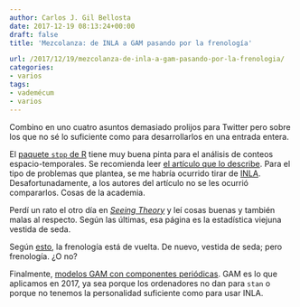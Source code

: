 ```yaml
---
author: Carlos J. Gil Bellosta
date: 2017-12-19 08:13:24+00:00
draft: false
title: 'Mezcolanza: de INLA a GAM pasando por la frenología'

url: /2017/12/19/mezcolanza-de-inla-a-gam-pasando-por-la-frenologia/
categories:
- varios
tags:
- vademécum
- varios
---
```


Combino en uno cuatro asuntos demasiado prolijos para Twitter pero sobre los que no sé lo suficiente como para desarrollarlos en una entrada entera.

El [paquete `stpp` de R](https://cran.r-project.org/package=stpp) tiene muy buena pinta para el análisis de conteos espacio-temporales. Se recomienda leer [el artículo que lo describe](https://www.jstatsoft.org/article/view/v053i02). Para el tipo de problemas que plantea, se me habría ocurrido tirar de [INLA](http://www.r-inla.org/). Desafortunadamente, a los autores del artículo no se les ocurrió compararlos. Cosas de la academia.

Perdí un rato el otro día en [_Seeing Theory_](http://students.brown.edu/seeing-theory/index.html) y leí cosas buenas y también malas al respecto. Según las últimas, esa página es la estadística viejuna vestida de seda.

Según [esto](https://elpais.com/elpais/2017/09/12/hechos/1505211398_056097.html), la frenología está de vuelta. De nuevo, vestida de seda; pero frenología. ¿O no?

Finalmente, [modelos GAM con componentes periódicas](https://www.fromthebottomoftheheap.net/2014/05/09/modelling-seasonal-data-with-gam/). GAM es lo que aplicamos en 2017, ya sea porque los ordenadores no dan para `stan` o porque no tenemos la personalidad suficiente como para usar INLA.
